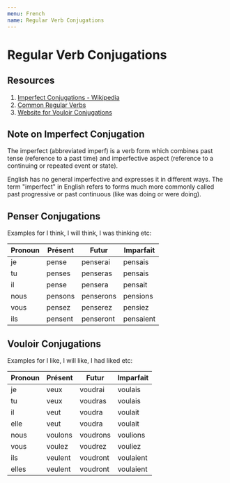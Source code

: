 ```yaml
---
menu: French
name: Regular Verb Conjugations
---
```


# Regular Verb Conjugations

## Resources

1. [Imperfect Conjugations - Wikipedia](https://en.wikipedia.org/wiki/Imperfect)
2. [Common Regular Verbs](https://takelessons.com/live/french/common-regular-french-verbs-z04)
3. [Website for Vouloir Conjugations](https://conjugator.reverso.net/conjugation-french-verb-vouloir.html)

## Note on Imperfect Conjugation

The imperfect (abbreviated imperf) is a verb form which combines past tense (reference to a past time) and imperfective aspect (reference to a continuing or repeated event or state).

English has no general imperfective and expresses it in different ways. The term "imperfect" in English refers to forms much more commonly called past progressive or past continuous (like was doing or were doing).

## Penser Conjugations

Examples for I think, I will think, I was thinking etc:

| Pronoun | Présent | Futur     | Imparfait |
| ------- | ------- | --------- | --------- |
| je      | pense   | penserai  | pensais   |
| tu      | penses  | penseras  | pensais   |
| il      | pense   | pensera   | pensait   |
| nous    | pensons | penserons | pensions  |
| vous    | pensez  | penserez  | pensiez   |
| ils     | pensent | penseront | pensaient |

## Vouloir Conjugations

Examples for I like, I will like, I had liked etc:

| Pronoun | Présent | Futur    | Imparfait |
| ------- | ------- | -------- | --------- |
| je      | veux    | voudrai  | voulais   |
| tu      | veux    | voudras  | voulais   |
| il      | veut    | voudra   | voulait   |
| elle    | veut    | voudra   | voulait   |
| nous    | voulons | voudrons | voulions  |
| vous    | voulez  | voudrez  | vouliez   |
| ils     | veulent | voudront | voulaient |
| elles   | veulent | voudront | voulaient |
